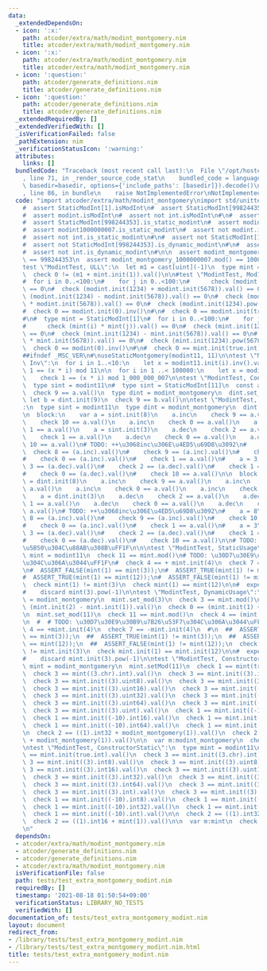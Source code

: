 ```yaml
---
data:
  _extendedDependsOn:
  - icon: ':x:'
    path: atcoder/extra/math/modint_montgomery.nim
    title: atcoder/extra/math/modint_montgomery.nim
  - icon: ':x:'
    path: atcoder/extra/math/modint_montgomery.nim
    title: atcoder/extra/math/modint_montgomery.nim
  - icon: ':question:'
    path: atcoder/generate_definitions.nim
    title: atcoder/generate_definitions.nim
  - icon: ':question:'
    path: atcoder/generate_definitions.nim
    title: atcoder/generate_definitions.nim
  _extendedRequiredBy: []
  _extendedVerifiedWith: []
  _isVerificationFailed: false
  _pathExtension: nim
  _verificationStatusIcon: ':warning:'
  attributes:
    links: []
  bundledCode: "Traceback (most recent call last):\n  File \"/opt/hostedtoolcache/Python/3.9.6/x64/lib/python3.9/site-packages/onlinejudge_verify/documentation/build.py\"\
    , line 71, in _render_source_code_stat\n    bundled_code = language.bundle(stat.path,\
    \ basedir=basedir, options={'include_paths': [basedir]}).decode()\n  File \"/opt/hostedtoolcache/Python/3.9.6/x64/lib/python3.9/site-packages/onlinejudge_verify/languages/nim.py\"\
    , line 86, in bundle\n    raise NotImplementedError\nNotImplementedError\n"
  code: "import atcoder/extra/math/modint_montgomery\nimport std/unittest\n\nstatic:\n\
    #  assert StaticModInt[1].isModInt\n#  assert StaticModInt[998244353].isModInt\n\
    #  assert modint.isModInt\n#  assert not int.isModInt\n#\n#  assert StaticModInt[1].is_static_modint\n\
    #  assert StaticModInt[998244353].is_static_modint\n#  assert modint998244353.is_static_modint\n\
    #  assert modint1000000007.is_static_modint\n#  assert not modint.is_static_modint\n\
    #  assert not int.is_static_modint\n#\n#  assert not StaticModInt[1].is_dynamic_modint\n\
    #  assert not StaticModInt[998244353].is_dynamic_modint\n#\n#  assert modint.is_dynamic_modint\n\
    #  assert not int.is_dynamic_modint\n#\n\n  assert modint_montgomery_998244353.mod()\
    \ == 998244353\n  assert modint_montgomery_1000000007.mod() == 1000000007\n\n\
    test \"ModintTest, ULL\":\n  let m1 = cast[uint](-1)\n  type mint = modint_montgomery_998244353\n\
    \  check 0 != (m1 + mint.init(1)).val()\n\n#test \"ModintTest, Mod1\":\n#  modint.set_mod(1)\n\
    #  for i in 0..<100:\n#    for j in 0..<100:\n#      check (modint.init(i) * modint.init(j)).val()\
    \ == 0\n#  check (modint.init(1234) + modint.init(5678)).val() == 0\n#  check\
    \ (modint.init(1234) - modint.init(5678)).val() == 0\n#  check (modint.init(1234)\
    \ * modint.init(5678)).val() == 0\n#  check (modint.init(1234).pow(5678)) == 0\n\
    #  check 0 == modint.init(0).inv()\n#\n#  check 0 == modint.init(true.int).val()\n\
    #\n#  type mint = StaticModInt[1]\n#  for i in 0..<100:\n#    for j in 0..<100:\n\
    #      check (mint(i) * mint(j)).val() == 0\n#  check (mint.init(1234) + mint.init(5678)).val()\
    \ == 0\n#  check (mint.init(1234) - mint.init(5678)).val() == 0\n#  check (mint.init(1234)\
    \ * mint.init(5678)).val() == 0\n#  check (mint.init(1234).pow(5678)) == 0\n#\
    \  check 0 == modint(0).inv()\n#\n#  check 0 == mint.init(true.int).val()\n\n\
    ##ifndef _MSC_VER\n#\nuseStaticMontgomery(modint11, 11)\n\ntest \"ModintTest,\
    \ Inv\":\n  for i in 1..<10:\n    let x = modint11.init(i).inv().val()\n    check\
    \ 1 == (x * i) mod 11\n\n  for i in 1 ..< 100000:\n    let x = modint_montgomery1000000007.init(i).inv().val()\n\
    \    check 1 == (x * i) mod 1_000_000_007\n\ntest \"ModintTest, ConstUsage\":\n\
    \  type sint = modint11\n#  type sint = StaticModInt[11]\n  const a = sint.init(9)\n\
    \  check 9 == a.val()\n  type dint = modint_montgomery\n  dint.set_mod(11)\n \
    \ let b = dint.init(9)\n  check 9 == b.val()\n\ntest \"ModintTest, Increment\"\
    :\n  type sint = modint11\n  type dint = modint_montgomery\n  dint.set_mod(11)\n\
    \n  block:\n    var a = sint.init(8)\n    a.inc\n    check 9 == a.val()\n    a.inc\n\
    \    check 10 == a.val()\n    a.inc\n    check 0 == a.val()\n    a.inc\n    check\
    \ 1 == a.val()\n    a = sint.init(3)\n    a.dec\n    check 2 == a.val()\n    a.dec\n\
    \    check 1 == a.val()\n    a.dec\n    check 0 == a.val()\n    a.dec\n    check\
    \ 10 == a.val()\n# TODO: ++\u3068inc\u306E\u4ED5\u69D8\u3092\n#    a = 8\n#  \
    \  check 8 == (a.inc).val()\n#    check 9 == (a.inc).val()\n#    check 10 == (a.inc).val()\n\
    #    check 0 == (a.inc).val()\n#    check 1 == a.val()\n#    a = 3;\n#    check\
    \ 3 == (a.dec).val()\n#    check 2 == (a.dec).val()\n#    check 1 == (a.dec).val()\n\
    #    check 0 == (a.dec).val()\n#    check 10 == a.val()\n\n  block:\n    var a\
    \ = dint.init(8)\n    a.inc\n    check 9 == a.val()\n    a.inc\n    check 10 ==\
    \ a.val()\n    a.inc\n    check 0 == a.val()\n    a.inc\n    check 1 == a.val()\n\
    \    a = dint.init(3)\n    a.dec\n    check 2 == a.val()\n    a.dec\n    check\
    \ 1 == a.val()\n    a.dec\n    check 0 == a.val()\n    a.dec\n    check 10 ==\
    \ a.val()\n# TODO: ++\u3068inc\u306E\u4ED5\u69D8\u3092\n#    a = 8\n#    check\
    \ 8 == (a.inc).val()\n#    check 9 == (a.inc).val()\n#    check 10 == (a.inc).val()\n\
    #    check 0 == (a.inc).val()\n#    check 1 == a.val()\n#    a = 3\n#    check\
    \ 3 == (a.dec).val()\n#    check 2 == (a.dec).val()\n#    check 1 == (a.dec).val()\n\
    #    check 0 == (a.dec).val()\n#    check 10 == a.val()\n\n# TODO: == \u6F14\u7B97\
    \u5B50\u304C\u88AB\u308B\uFF1F\n\n\ntest \"ModintTest, StaticUsage\":\n  type\
    \ mint = modint11\n  check 11 == mint.mod()\n# TODO: \u30D7\u30E9\u30B9\u7B26\u53F7\
    \u304C\u306A\u3044\uFF1F\n#  check 4 == + mint.init(4)\n  check 7 == - mint(4)\n\
    \n#  ASSERT_FALSE(mint(1) == mint(3));\n#  ASSERT_TRUE(mint(1) != mint(3));\n\
    #  ASSERT_TRUE(mint(1) == mint(12));\n#  ASSERT_FALSE(mint(1) != mint(12));\n\
    \  check mint(1) != mint(3)\n  check mint(1) == mint(12)\n\n#  expect AssertionError:\n\
    #    discard mint(3).pow(-1)\n\ntest \"ModintTest, DynamicUsage\":\n  type mint\
    \ = modint_montgomery\n  mint.set_mod(3)\n  check 3 == mint.mod()\n  check 1 ==\
    \ (mint.init(2) - mint.init(1)).val()\n  check 0 == (mint.init(1) + mint.init(2)).val()\n\
    \n  mint.set_mod(11)\n  check 11 == mint.mod()\n  check 4 == (mint.init(3) * mint.init(5)).val()\n\
    \n  #  # TODO: \u30D7\u30E9\u30B9\u7B26\u53F7\u304C\u306A\u3044\uFF1F\n  ##  check\
    \ 4 == +mint.init(4)\n  check 7 == -mint.init(4)\n  #\n  ##  ASSERT_FALSE(mint(1)\
    \ == mint(3));\n  ##  ASSERT_TRUE(mint(1) != mint(3));\n  ##  ASSERT_TRUE(mint(1)\
    \ == mint(12));\n  ##  ASSERT_FALSE(mint(1) != mint(12));\n  check mint.init(1)\
    \ != mint.init(3)\n  check mint.init(1) == mint.init(12)\n\n#  expect AssertionError:\n\
    #    discard mint.init(3).pow(-1)\n\ntest \"ModintTest, Constructor\":\n  type\
    \ mint = modint_montgomery\n  mint.setMod(11)\n  check 1 == mint(true.int).val()\n\
    \  check 3 == mint((3.chr).int).val()\n  check 3 == mint.init((3).int8).val()\n\
    \  check 3 == mint.init((3).uint8).val()\n  check 3 == mint.init((3).int16).val()\n\
    \  check 3 == mint.init((3).uint16).val()\n  check 3 == mint.init((3).int32).val()\n\
    \  check 3 == mint.init((3).uint32).val()\n  check 3 == mint.init((3).int64).val()\n\
    \  check 3 == mint.init((3).uint64).val()\n  check 3 == mint.init((3).int).val()\n\
    \  check 3 == mint.init((3).uint).val()\n  check 1 == mint.init((-10).int8).val()\n\
    \  check 1 == mint.init((-10).int16).val()\n  check 1 == mint.init((-10).int32).val()\n\
    \  check 1 == mint.init((-10).int64).val()\n  check 1 == mint.init((-10).int).val()\n\
    \n  check 2 == ((1).int32 + modint_montgomery(1)).val()\n  check 2 == ((1).int16\
    \ + modint_montgomery(1)).val()\n\n  var m:modint_montgomery\n  check 0 == m.val()\n\
    \ntest \"ModintTest, ConstructorStatic\":\n  type mint = modint11\n\n  check 1\
    \ == mint.init(true.int).val()\n  check 3 == mint.init((3.chr).int).val()\n  check\
    \ 3 == mint.init((3).int8).val()\n  check 3 == mint.init((3).uint8).val()\n  check\
    \ 3 == mint.init((3).int16).val()\n  check 3 == mint.init((3).uint16).val()\n\
    \  check 3 == mint.init((3).int32).val()\n  check 3 == mint.init((3).uint32).val()\n\
    \  check 3 == mint.init((3).int64).val()\n  check 3 == mint.init((3).uint64).val()\n\
    \  check 3 == mint.init((3).int).val()\n  check 3 == mint.init((3).uint).val()\n\
    \  check 1 == mint.init((-10).int8).val()\n  check 1 == mint.init((-10).int16).val()\n\
    \  check 1 == mint.init((-10).int32).val()\n  check 1 == mint.init((-10).int64).val()\n\
    \  check 1 == mint.init((-10).int).val()\n\n  check 2 == ((1).int32 + mint(1)).val()\n\
    \  check 2 == ((1).int16 + mint(1)).val()\n\n  var m:mint\n  check 0 == m.val()\n\
    \n"
  dependsOn:
  - atcoder/extra/math/modint_montgomery.nim
  - atcoder/generate_definitions.nim
  - atcoder/generate_definitions.nim
  - atcoder/extra/math/modint_montgomery.nim
  isVerificationFile: false
  path: tests/test_extra_montgomery_modint.nim
  requiredBy: []
  timestamp: '2021-08-18 01:50:54+09:00'
  verificationStatus: LIBRARY_NO_TESTS
  verifiedWith: []
documentation_of: tests/test_extra_montgomery_modint.nim
layout: document
redirect_from:
- /library/tests/test_extra_montgomery_modint.nim
- /library/tests/test_extra_montgomery_modint.nim.html
title: tests/test_extra_montgomery_modint.nim
---
```

